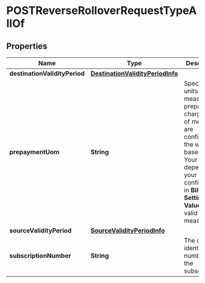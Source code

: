 

# POSTReverseRolloverRequestTypeAllOf


## Properties

| Name | Type | Description | Notes |
|------------ | ------------- | ------------- | -------------|
|**destinationValidityPeriod** | [**DestinationValidityPeriodInfo**](DestinationValidityPeriodInfo.md) |  |  |
|**prepaymentUom** | **String** | Specifies the units of measure for prepayment charge. Units of measure are configured in the web-based UI. Your values depend on your configuration in **Billing Settings**.  **Values**: a valid unit of measure  |  |
|**sourceValidityPeriod** | [**SourceValidityPeriodInfo**](SourceValidityPeriodInfo.md) |  |  |
|**subscriptionNumber** | **String** | The unique identifier number of the subscription. |  |



